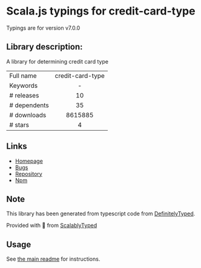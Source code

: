 
# Scala.js typings for credit-card-type

Typings are for version v7.0.0

## Library description:
A library for determining credit card type

|                    |                 |
| ------------------ | :-------------: |
| Full name          | credit-card-type |
| Keywords           | - |
| # releases         | 10 |
| # dependents       | 35 |
| # downloads        | 8615885 |
| # stars            | 4 |

## Links
- [Homepage](https://github.com/braintree/credit-card-type)
- [Bugs](https://github.com/braintree/credit-card-type/issues)
- [Repository](https://github.com/braintree/credit-card-type)
- [Npm](https://www.npmjs.com/package/credit-card-type)
    


## Note
This library has been generated from typescript code from [DefinitelyTyped](https://definitelytyped.org).

Provided with :purple_heart: from [ScalablyTyped](https://github.com/oyvindberg/ScalablyTyped)

## Usage
See [the main readme](../../readme.md) for instructions.


